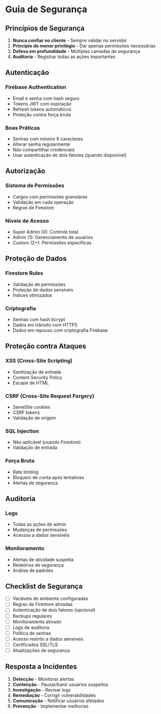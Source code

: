 # Guia de Segurança

## Princípios de Segurança

1. **Nunca confiar no cliente** - Sempre validar no servidor
2. **Princípio do menor privilégio** - Dar apenas permissões necessárias
3. **Defesa em profundidade** - Múltiplas camadas de segurança
4. **Auditoria** - Registrar todas as ações importantes

## Autenticação

### Firebase Authentication
- Email e senha com hash seguro
- Tokens JWT com expiração
- Refresh tokens automáticos
- Proteção contra força bruta

### Boas Práticas
- Senhas com mínimo 6 caracteres
- Alterar senha regularmente
- Não compartilhar credenciais
- Usar autenticação de dois fatores (quando disponível)

## Autorização

### Sistema de Permissões
- Cargos com permissões granulares
- Validação em cada operação
- Regras de Firestore

### Níveis de Acesso
- Super Admin (0): Controle total
- Admin (1): Gerenciamento de usuários
- Custom (2+): Permissões específicas

## Proteção de Dados

### Firestore Rules
- Validação de permissões
- Proteção de dados sensíveis
- Índices otimizados

### Criptografia
- Senhas com hash bcrypt
- Dados em trânsito com HTTPS
- Dados em repouso com criptografia Firebase

## Proteção contra Ataques

### XSS (Cross-Site Scripting)
- Sanitização de entrada
- Content Security Policy
- Escape de HTML

### CSRF (Cross-Site Request Forgery)
- SameSite cookies
- CSRF tokens
- Validação de origem

### SQL Injection
- Não aplicável (usando Firestore)
- Validação de entrada

### Força Bruta
- Rate limiting
- Bloqueio de conta após tentativas
- Alertas de segurança

## Auditoria

### Logs
- Todas as ações de admin
- Mudanças de permissões
- Acessos a dados sensíveis

### Monitoramento
- Alertas de atividade suspeita
- Relatórios de segurança
- Análise de padrões

## Checklist de Segurança

- [ ] Variáveis de ambiente configuradas
- [ ] Regras de Firestore ativadas
- [ ] Autenticação de dois fatores (opcional)
- [ ] Backups regulares
- [ ] Monitoramento ativado
- [ ] Logs de auditoria
- [ ] Política de senhas
- [ ] Acesso restrito a dados sensíveis
- [ ] Certificados SSL/TLS
- [ ] Atualizações de segurança

## Resposta a Incidentes

1. **Detecção** - Monitorar alertas
2. **Contenção** - Pausar/banir usuários suspeitos
3. **Investigação** - Revisar logs
4. **Remediação** - Corrigir vulnerabilidades
5. **Comunicação** - Notificar usuários afetados
6. **Prevenção** - Implementar melhorias
